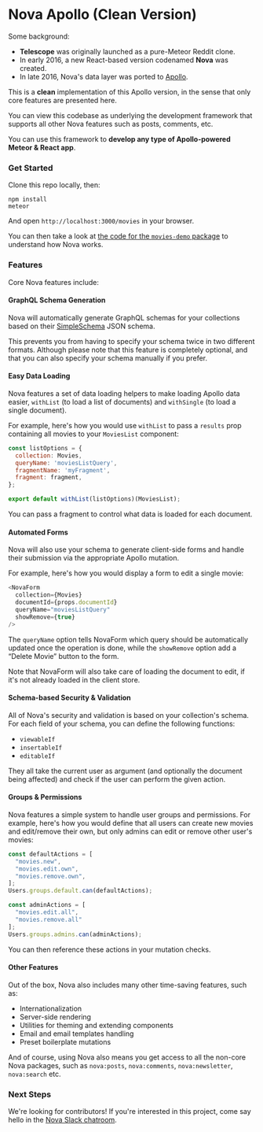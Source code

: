 # Nova Apollo (Clean Version)

Some background:

- **Telescope** was originally launched as a pure-Meteor Reddit clone.
- In early 2016, a new React-based version codenamed **Nova** was created. 
- In late 2016, Nova's data layer was ported to [Apollo](http://apollostack.com).

This is a **clean** implementation of this Apollo version, in the sense that only core features are presented here. 

You can view this codebase as underlying the development framework that supports all other Nova features such as posts, comments, etc.

You can use this framework to **develop any type of Apollo-powered Meteor & React app**.

### Get Started

Clone this repo locally, then:

```
npm install
meteor
```

And open `http://localhost:3000/movies` in your browser.

You can then take a look at [the code for the `movies-demo` package](https://github.com/TelescopeJS/Telescope/tree/apollo-clean/packages/movies-demo/lib) to understand how Nova works. 

### Features

Core Nova features include:

#### GraphQL Schema Generation

Nova will automatically generate GraphQL schemas for your collections based on their [SimpleSchema](https://github.com/aldeed/meteor-simple-schema) JSON schema. 

This prevents you from having to specify your schema twice in two different formats. Although please note that this feature is completely optional, and that you can also specify your schema manually if you prefer. 

#### Easy Data Loading

Nova features a set of data loading helpers to make loading Apollo data easier, `withList` (to load a list of documents) and `withSingle` (to load a single document). 

For example, here's how you would use `withList` to pass a `results` prop containing all movies to your `MoviesList` component:

```js
const listOptions = {
  collection: Movies,
  queryName: 'moviesListQuery',
  fragmentName: 'myFragment',
  fragment: fragment,
};

export default withList(listOptions)(MoviesList);
```

You can pass a fragment to control what data is loaded for each document.

#### Automated Forms

Nova will also use your schema to generate client-side forms and handle their submission via the appropriate Apollo mutation. 

For example, here's how you would display a form to edit a single movie:

```js
<NovaForm 
  collection={Movies} 
  documentId={props.documentId}
  queryName="moviesListQuery"
  showRemove={true}
/>
```

The `queryName` option tells NovaForm which query should be automatically updated once the operation is done, while the `showRemove` option add a “Delete Movie” button to the form. 

Note that NovaForm will also take care of loading the document to edit, if it's not already loaded in the client store. 

#### Schema-based Security & Validation

All of Nova's security and validation is based on your collection's schema. For each field of your schema, you can define the following functions:

- `viewableIf`
- `insertableIf`
- `editableIf`

They all take the current user as argument (and optionally the document being affected) and check if the user can perform the given action. 

#### Groups & Permissions

Nova features a simple system to handle user groups and permissions. For example, here's how you would define that all users can create new movies and edit/remove their own, but only admins can edit or remove other user's movies:

```js
const defaultActions = [
  "movies.new",
  "movies.edit.own",
  "movies.remove.own",
];
Users.groups.default.can(defaultActions);

const adminActions = [
  "movies.edit.all",
  "movies.remove.all"
];
Users.groups.admins.can(adminActions);
```

You can then reference these actions in your mutation checks. 

#### Other Features

Out of the box, Nova also includes many other time-saving features, such as:

- Internationalization
- Server-side rendering
- Utilities for theming and extending components
- Email and email templates handling
- Preset boilerplate mutations

And of course, using Nova also means you get access to all the non-core Nova packages, such as `nova:posts`, `nova:comments`, `nova:newsletter`, `nova:search` etc.

### Next Steps

We're looking for contributors! If you're interested in this project, come say hello in the [Nova Slack chatroom](http://slack.telescopeapp.org).
